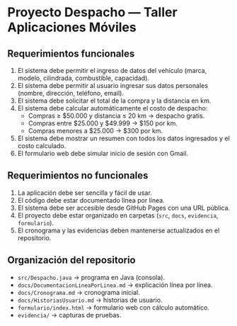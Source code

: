 # Proyecto Despacho — Taller Aplicaciones Móviles

## Requerimientos funcionales
1. El sistema debe permitir el ingreso de datos del vehículo (marca, modelo, cilindrada, combustible, capacidad).
2. El sistema debe permitir al usuario ingresar sus datos personales (nombre, dirección, teléfono, email).
3. El sistema debe solicitar el total de la compra y la distancia en km.
4. El sistema debe calcular automáticamente el costo de despacho:
   - Compras ≥ $50.000 y distancia ≤ 20 km → despacho gratis.
   - Compras entre $25.000 y $49.999 → $150 por km.
   - Compras menores a $25.000 → $300 por km.
5. El sistema debe mostrar un resumen con todos los datos ingresados y el costo calculado.
6. El formulario web debe simular inicio de sesión con Gmail.

## Requerimientos no funcionales
1. La aplicación debe ser sencilla y fácil de usar.
2. El código debe estar documentado línea por línea.
3. El sistema debe ser accesible desde GitHub Pages con una URL pública.
4. El proyecto debe estar organizado en carpetas (`src`, `docs`, `evidencia`, `formulario`).
5. El cronograma y las evidencias deben mantenerse actualizados en el repositorio.

## Organización del repositorio
- `src/Despacho.java` → programa en Java (consola).
- `docs/DocumentacionLineaPorLinea.md` → explicación línea por línea.
- `docs/Cronograma.md` → cronograma inicial.
- `docs/HistoriasUsuario.md` → historias de usuario.
- `formulario/index.html` → formulario web con cálculo automático.
- `evidencia/` → capturas de pruebas.